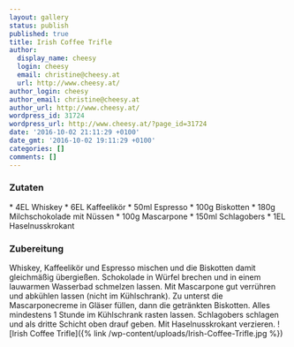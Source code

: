 ```yaml
---
layout: gallery
status: publish
published: true
title: Irish Coffee Trifle
author:
  display_name: cheesy
  login: cheesy
  email: christine@cheesy.at
  url: http://www.cheesy.at/
author_login: cheesy
author_email: christine@cheesy.at
author_url: http://www.cheesy.at/
wordpress_id: 31724
wordpress_url: http://www.cheesy.at/?page_id=31724
date: '2016-10-02 21:11:29 +0100'
date_gmt: '2016-10-02 19:11:29 +0100'
categories: []
comments: []
---
```

### Zutaten
\* 4EL Whiskey
\* 6EL Kaffeelikör
\* 50ml Espresso
\* 100g Biskotten
\* 180g Milchschokolade mit Nüssen
\* 100g Mascarpone
\* 150ml Schlagobers
\* 1EL Haselnusskrokant
### Zubereitung
Whiskey, Kaffeelikör und Espresso mischen und die Biskotten damit gleichmäßig übergießen. Schokolade in Würfel brechen und in einem lauwarmen Wasserbad schmelzen lassen. Mit Mascarpone gut verrühren und abkühlen lassen (nicht im Kühlschrank). Zu unterst die Mascarponecreme in Gläser füllen, dann die getränkten Biskotten. Alles mindestens 1 Stunde im Kühlschrank rasten lassen. Schlagobers schlagen und als dritte Schicht oben drauf geben. Mit Haselnusskrokant verzieren.
![Irish Coffee Trifle]({% link /wp-content/uploads/Irish-Coffee-Trifle.jpg %})
